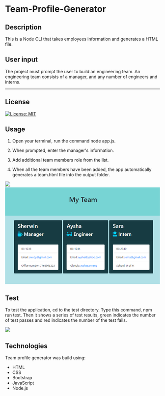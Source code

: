 # Team-Profile-Generator

## Description 
This is a Node CLI that takes employees information and generates a HTML file.
## User input
The project must prompt the user to build an engineering team. An engineering
team consists of a manager, and any number of engineers and interns.
___
## License
[![License: MIT](https://img.shields.io/badge/License-MIT-yellow.svg)](https://opensource.org/licenses/MIT)


## Usage
1. Open your terminal, run the command node app.js.

1. When prompted, enter the manager's information.

1. Add additional team members role from the list.

1. When all the team members have been added,
 the app automatically generates a team.html file into the output folder.

<img src="images/team.gif" width="600" >

<img src="images/profile_generator.PNG" width="600">

## Test
To test the application, cd to the test directory. Type this command, npm run test. Then it shows a series of test results, green indicates the number of test passes and red indicates the number of the test fails.

<img src="images/run_test.gif" width="600" >

## Technologies
Team profile generator was build using:

- HTML
- CSS
- Bootstrap
- JavaScript
- Node.js